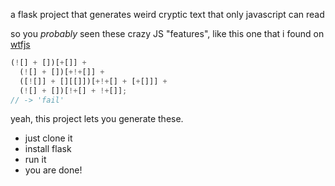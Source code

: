 a flask project that generates weird cryptic text that only javascript can read

so you *probably* seen these crazy JS "features", like this one that i found on [wtfjs](https://github.com/denysdovhan/wtfjs?tab=readme-ov-file#its-a-fail)

```js
(![] + [])[+[]] +
  (![] + [])[+!+[]] +
  ([![]] + [][[]])[+!+[] + [+[]]] +
  (![] + [])[!+[] + !+[]];
// -> 'fail'
```
yeah, this project lets you generate these.

- just clone it
- install flask
- run it
- you are done!

